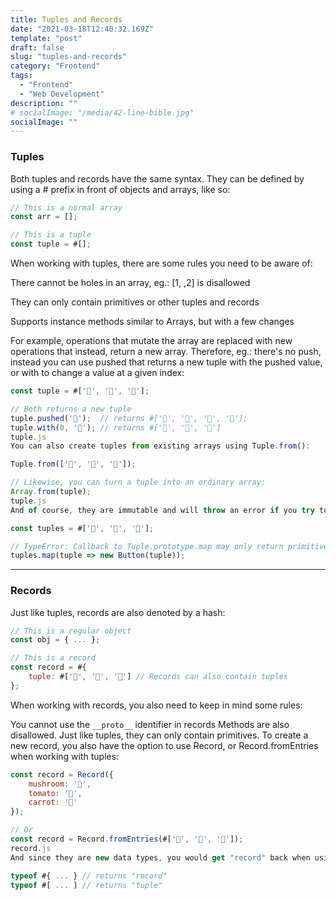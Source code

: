 ```yaml
---
title: Tuples and Records
date: "2021-03-18T12:40:32.169Z"
template: "post"
draft: false
slug: "tuples-and-records"
category: "Frontend"
tags:
  - "Frontend"
  - "Web Development"
description: ""
# socialImage: "/media/42-line-bible.jpg"
socialImage: ""
---
```


### Tuples

Both tuples and records have the same syntax. They can be defined by using a # prefix in front of objects and arrays, like so:

```JavaScript
// This is a normal array
const arr = [];

// This is a tuple
const tuple = #[];
```

When working with tuples, there are some rules you need to be aware of:

There cannot be holes in an array, eg.: [1, ,2] is disallowed

They can only contain primitives or other tuples and records

Supports instance methods similar to Arrays, but with a few changes

For example, operations that mutate the array are replaced with new operations that instead, return a new array. Therefore, eg.: there's no push, instead you can use pushed that returns a new tuple with the pushed value, or with to change a value at a given index:

```JavaScript
const tuple = #['🍄', '🍅', '🥕'];

// Both returns a new tuple
tuple.pushed('🥒');  // returns #['🍄', '🍅', '🥕', '🥒'];
tuple.with(0, '🌳'); // returns #['🌳', '🍅', '🥕']
tuple.js
You can also create tuples from existing arrays using Tuple.from():

Tuple.from(['🍄', '🍅', '🥕']);

// Likewise, you can turn a tuple into an ordinary array:
Array.from(tuple);
tuple.js
And of course, they are immutable and will throw an error if you try to change their value or use non-primitives:

const tuples = #['🍄', '🍅', '🥕'];

// TypeError: Callback to Tuple.prototype.map may only return primitives, Records or Tuples
tuples.map(tuple => new Button(tuple));
```

---

### Records

Just like tuples, records are also denoted by a hash:

```JavaScript
// This is a regular object
const obj = { ... };

// This is a record
const record = #{
    tuple: #['🍄', '🍅', '🥕'] // Records can also contain tuples
};
```

When working with records, you also need to keep in mind some rules:

You cannot use the `__proto__` identifier in records
Methods are also disallowed. Just like tuples, they can only contain primitives.
To create a new record, you also have the option to use Record, or Record.fromEntries when working with tuples:

```JavaScript
const record = Record({
    mushroom: '🍄',
    tomato: '🍅',
    carrot: '🥕'
});

// Or
const record = Record.fromEntries(#['🍄', '🍅', '🥕']);
record.js
And since they are new data types, you would get "record" back when using the typeof operator:

typeof #{ ... } // returns "record"
typeof #[ ... ] // returns "tuple"
```
